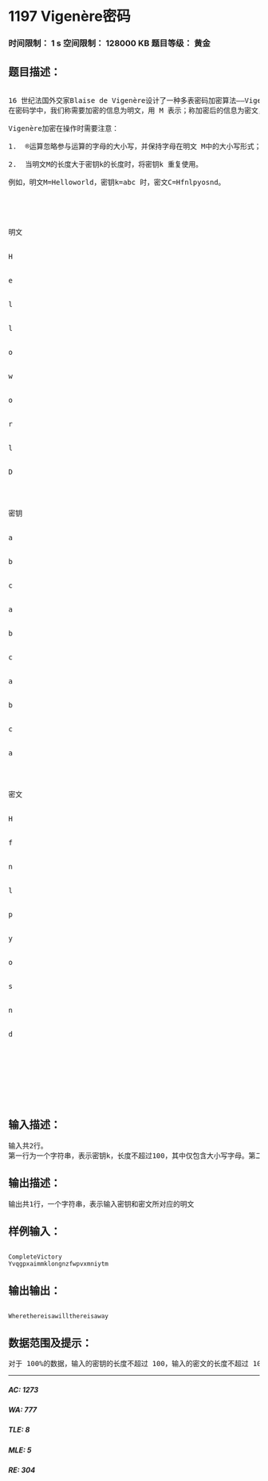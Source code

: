 # 1197 Vigenère密码   
### 时间限制： 1 s     空间限制： 128000 KB     题目等级： 黄金  
## 题目描述：  

<pre>

16 世纪法国外交家Blaise de Vigenère设计了一种多表密码加密算法——Vigenère密码。Vigenère 密码的加密解密算法简单易用，且破译难度比较高，曾在美国南北战争中为南军所广泛使用。
在密码学中，我们称需要加密的信息为明文，用 M 表示；称加密后的信息为密文，用C 表示；而密钥是一种参数，是将明文转换为密文或将密文转换为明文的算法中输入的数据，记为k。 在Vigenère密码中， 密钥k是一个字母串， k=k1k2…kn。当明文M=m1m2…mn时，得到的密文C=c1c2…cn，其中ci=mi®ki，运算®的规则如下表所示：
 
Vigenère加密在操作时需要注意：
 
1.  ®运算忽略参与运算的字母的大小写，并保持字母在明文 M中的大小写形式；
 
2.  当明文M的长度大于密钥k的长度时，将密钥k 重复使用。
 
例如，明文M=Helloworld，密钥k=abc 时，密文C=Hfnlpyosnd。
 




明文


H


e


l


l


o


w


o


r


l


D




密钥


a


b


c


a


b


c


a


b


c


a




密文


H


f


n


l


p


y


o


s


n


d




  



</pre>
  
  
## 输入描述：  

<pre>
输入共2行。
第一行为一个字符串，表示密钥k，长度不超过100，其中仅包含大小写字母。第二为一个字符串，表示经加密后的密文，长度不超过1000，其中仅包含大小写字母
</pre>
  
  
## 输出描述：  

<pre>
输出共1行，一个字符串，表示输入密钥和密文所对应的明文
</pre>
  
  
## 样例输入：  

<pre><code>
CompleteVictory
Yvqgpxaimmklongnzfwpvxmniytm
</code></pre>
  
  
## 输出输出：  

<pre><code>
Wherethereisawillthereisaway
</code></pre>
  
  
## 数据范围及提示：  

<pre>
对于 100%的数据，输入的密钥的长度不超过 100，输入的密文的长度不超过 1000，且都仅包含英文字母。
</pre>
  
  
***  

##### AC: 1273  
##### WA: 777  
##### TLE: 8  
##### MLE: 5  
##### RE: 304  
